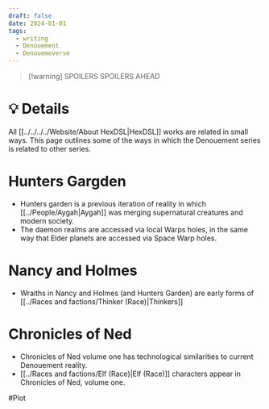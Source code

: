 ```yaml
---
draft: false
date: 2024-01-01
tags:
  - writing
  - Denouement
  - Denouemeverse
---
```

> [!warning] SPOILERS 
> SPOILERS AHEAD
# 💡 Details
All [[../../../../Website/About HexDSL|HexDSL]] works are related in small ways. This page outlines some of the ways in which the Denouement series is related to other series. 

# Hunters Gargden
- Hunters garden is a previous iteration of reality in which [[../People/Aygah|Aygah]] was merging supernatural creatures and modern society. 
- The daemon realms are accessed via local Warps holes, in the same way that Elder planets are accessed via Space Warp holes. 
# Nancy and Holmes
- Wraiths in Nancy and Holmes (and Hunters Garden) are early forms of [[../Races and factions/Thinker (Race)|Thinkers]]
# Chronicles of Ned
- Chronicles of Ned volume one has technological similarities to current Denouement reality.
- [[../Races and factions/Elf (Race)|Elf (Race)]] characters appear in Chronicles of Ned, volume one. 

#Plot